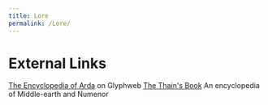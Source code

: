 ```yaml
---
title: Lore
permalink: /Lore/
---
```


# External Links

[The Encyclopedia of Arda](http://www.glyphweb.com/ARDA/) on Glyphweb
[The Thain's Book](http://www.tuckborough.net/) An encyclopedia of
Middle-earth and Numenor